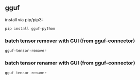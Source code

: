 ## gguf

install via pip/pip3:
```
pip install gguf-python
```

### batch tensor remover with GUI (from gguf-connector)
```
gguf-tensor-remover
```

### batch tensor renamer with GUI (from gguf-connector)
```
gguf-tensor-renamer
```